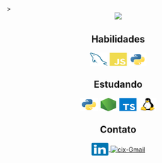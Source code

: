 

<div style="display: inline_block"><br>
>
</div>


<!-- Git Stats -->
<div align="center">
  <img height="130px" src="https://github-readme-stats.vercel.app/api/top-langs/?username=cixayah&hide=html&hide_title=true&hide_border=true&layout=compact&langs_count=8&theme=radical" />
</div>

<!-- Habilidades -->
<h2 align="center">Habilidades</h2>
<p align="center">
  <img align="center" alt="cix-MySQL" height="30" width="40" src="https://raw.githubusercontent.com/devicons/devicon/master/icons/mysql/mysql-original.svg">
  <img align="center" alt="cix-Js" height="30" width="40" src="https://raw.githubusercontent.com/devicons/devicon/master/icons/javascript/javascript-plain.svg">
  <img align="center" alt="cix-Python" height="30" width="40" src="https://raw.githubusercontent.com/devicons/devicon/master/icons/python/python-original.svg">
  


</p>

<!-- Estudando -->
<h2 align="center">Estudando</h2>
<p align="center">
  <img align="center" alt="cix-Python" height="30" width="40" src="https://raw.githubusercontent.com/devicons/devicon/master/icons/python/python-original.svg">
  <img align="center" alt="cix-Node.js" height="30" width="40" src="https://raw.githubusercontent.com/devicons/devicon/master/icons/nodejs/nodejs-original.svg">
  <img align="center" alt="cix-Typescript" height="30" width="40" src="https://raw.githubusercontent.com/devicons/devicon/master/icons/typescript/typescript-original.svg">
  <img align="center" alt="cix-Linux" height="30" width="40" src="https://raw.githubusercontent.com/devicons/devicon/master/icons/linux/linux-original.svg">

</p>

<!-- Contato -->
<h2 align="center">Contato</h2>
<p align="center">
  <a href="https://linkedin.com/in/cixayah/" target="_blank">
    <img align="center" alt="cix-LinkedIn" height="30" width="40" src="https://raw.githubusercontent.com/devicons/devicon/master/icons/linkedin/linkedin-original.svg">
  </a>
  <a href="mailto:gabrielviniciodacosta@gmail.com" target="_blank">
    <img align="center" alt="cix-Gmail" height="30" width="40" src="https://raw.githubusercontent.com/jmnote/z-icons/master/svg/google.svg">
  </a>
  <a href="https://instagram.com/cixayah" target="_blank">    
  </a>
  


</p>

<!-- Footer -->
</div>


